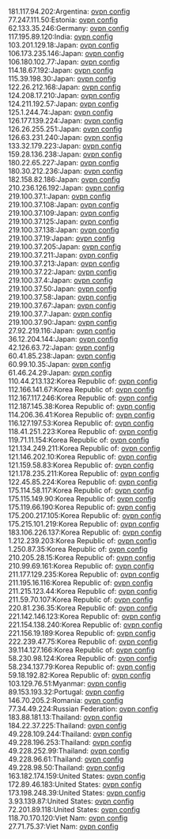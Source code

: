 181.117.94.202:Argentina: [ovpn config](vpn/181_117_94_202.ovpn)  
77.247.111.50:Estonia: [ovpn config](vpn/77_247_111_50.ovpn)  
62.133.35.246:Germany: [ovpn config](vpn/62_133_35_246.ovpn)  
117.195.89.120:India: [ovpn config](vpn/117_195_89_120.ovpn)  
103.201.129.18:Japan: [ovpn config](vpn/103_201_129_18.ovpn)  
106.173.235.146:Japan: [ovpn config](vpn/106_173_235_146.ovpn)  
106.180.102.77:Japan: [ovpn config](vpn/106_180_102_77.ovpn)  
114.18.67.192:Japan: [ovpn config](vpn/114_18_67_192.ovpn)  
115.39.198.30:Japan: [ovpn config](vpn/115_39_198_30.ovpn)  
122.26.212.168:Japan: [ovpn config](vpn/122_26_212_168.ovpn)  
124.208.17.210:Japan: [ovpn config](vpn/124_208_17_210.ovpn)  
124.211.192.57:Japan: [ovpn config](vpn/124_211_192_57.ovpn)  
125.1.244.74:Japan: [ovpn config](vpn/125_1_244_74.ovpn)  
126.177.139.224:Japan: [ovpn config](vpn/126_177_139_224.ovpn)  
126.26.255.251:Japan: [ovpn config](vpn/126_26_255_251.ovpn)  
126.63.231.240:Japan: [ovpn config](vpn/126_63_231_240.ovpn)  
133.32.179.223:Japan: [ovpn config](vpn/133_32_179_223.ovpn)  
159.28.136.238:Japan: [ovpn config](vpn/159_28_136_238.ovpn)  
180.22.65.227:Japan: [ovpn config](vpn/180_22_65_227.ovpn)  
180.30.212.236:Japan: [ovpn config](vpn/180_30_212_236.ovpn)  
182.158.82.186:Japan: [ovpn config](vpn/182_158_82_186.ovpn)  
210.236.126.192:Japan: [ovpn config](vpn/210_236_126_192.ovpn)  
219.100.37.1:Japan: [ovpn config](vpn/219_100_37_1.ovpn)  
219.100.37.108:Japan: [ovpn config](vpn/219_100_37_108.ovpn)  
219.100.37.109:Japan: [ovpn config](vpn/219_100_37_109.ovpn)  
219.100.37.125:Japan: [ovpn config](vpn/219_100_37_125.ovpn)  
219.100.37.138:Japan: [ovpn config](vpn/219_100_37_138.ovpn)  
219.100.37.19:Japan: [ovpn config](vpn/219_100_37_19.ovpn)  
219.100.37.205:Japan: [ovpn config](vpn/219_100_37_205.ovpn)  
219.100.37.211:Japan: [ovpn config](vpn/219_100_37_211.ovpn)  
219.100.37.213:Japan: [ovpn config](vpn/219_100_37_213.ovpn)  
219.100.37.22:Japan: [ovpn config](vpn/219_100_37_22.ovpn)  
219.100.37.4:Japan: [ovpn config](vpn/219_100_37_4.ovpn)  
219.100.37.50:Japan: [ovpn config](vpn/219_100_37_50.ovpn)  
219.100.37.58:Japan: [ovpn config](vpn/219_100_37_58.ovpn)  
219.100.37.67:Japan: [ovpn config](vpn/219_100_37_67.ovpn)  
219.100.37.7:Japan: [ovpn config](vpn/219_100_37_7.ovpn)  
219.100.37.90:Japan: [ovpn config](vpn/219_100_37_90.ovpn)  
27.92.219.116:Japan: [ovpn config](vpn/27_92_219_116.ovpn)  
36.12.204.144:Japan: [ovpn config](vpn/36_12_204_144.ovpn)  
42.126.63.72:Japan: [ovpn config](vpn/42_126_63_72.ovpn)  
60.41.85.238:Japan: [ovpn config](vpn/60_41_85_238.ovpn)  
60.99.10.35:Japan: [ovpn config](vpn/60_99_10_35.ovpn)  
61.46.24.29:Japan: [ovpn config](vpn/61_46_24_29.ovpn)  
110.44.213.132:Korea Republic of: [ovpn config](vpn/110_44_213_132.ovpn)  
112.166.141.67:Korea Republic of: [ovpn config](vpn/112_166_141_67.ovpn)  
112.167.117.246:Korea Republic of: [ovpn config](vpn/112_167_117_246.ovpn)  
112.187.145.38:Korea Republic of: [ovpn config](vpn/112_187_145_38.ovpn)  
114.206.36.41:Korea Republic of: [ovpn config](vpn/114_206_36_41.ovpn)  
116.127.197.53:Korea Republic of: [ovpn config](vpn/116_127_197_53.ovpn)  
118.41.251.223:Korea Republic of: [ovpn config](vpn/118_41_251_223.ovpn)  
119.71.11.154:Korea Republic of: [ovpn config](vpn/119_71_11_154.ovpn)  
121.134.249.211:Korea Republic of: [ovpn config](vpn/121_134_249_211.ovpn)  
121.146.202.10:Korea Republic of: [ovpn config](vpn/121_146_202_10.ovpn)  
121.159.58.83:Korea Republic of: [ovpn config](vpn/121_159_58_83.ovpn)  
121.178.235.211:Korea Republic of: [ovpn config](vpn/121_178_235_211.ovpn)  
122.45.85.224:Korea Republic of: [ovpn config](vpn/122_45_85_224.ovpn)  
175.114.58.117:Korea Republic of: [ovpn config](vpn/175_114_58_117.ovpn)  
175.115.149.90:Korea Republic of: [ovpn config](vpn/175_115_149_90.ovpn)  
175.119.66.190:Korea Republic of: [ovpn config](vpn/175_119_66_190.ovpn)  
175.200.217.105:Korea Republic of: [ovpn config](vpn/175_200_217_105.ovpn)  
175.215.101.219:Korea Republic of: [ovpn config](vpn/175_215_101_219.ovpn)  
183.106.226.137:Korea Republic of: [ovpn config](vpn/183_106_226_137.ovpn)  
1.212.239.203:Korea Republic of: [ovpn config](vpn/1_212_239_203.ovpn)  
1.250.87.35:Korea Republic of: [ovpn config](vpn/1_250_87_35.ovpn)  
210.205.28.15:Korea Republic of: [ovpn config](vpn/210_205_28_15.ovpn)  
210.99.69.161:Korea Republic of: [ovpn config](vpn/210_99_69_161.ovpn)  
211.177.129.235:Korea Republic of: [ovpn config](vpn/211_177_129_235.ovpn)  
211.195.16.116:Korea Republic of: [ovpn config](vpn/211_195_16_116.ovpn)  
211.215.123.44:Korea Republic of: [ovpn config](vpn/211_215_123_44.ovpn)  
211.59.70.107:Korea Republic of: [ovpn config](vpn/211_59_70_107.ovpn)  
220.81.236.35:Korea Republic of: [ovpn config](vpn/220_81_236_35.ovpn)  
221.142.146.123:Korea Republic of: [ovpn config](vpn/221_142_146_123.ovpn)  
221.154.138.240:Korea Republic of: [ovpn config](vpn/221_154_138_240.ovpn)  
221.156.19.189:Korea Republic of: [ovpn config](vpn/221_156_19_189.ovpn)  
222.239.47.75:Korea Republic of: [ovpn config](vpn/222_239_47_75.ovpn)  
39.114.127.166:Korea Republic of: [ovpn config](vpn/39_114_127_166.ovpn)  
58.230.98.124:Korea Republic of: [ovpn config](vpn/58_230_98_124.ovpn)  
58.234.137.79:Korea Republic of: [ovpn config](vpn/58_234_137_79.ovpn)  
59.18.192.82:Korea Republic of: [ovpn config](vpn/59_18_192_82.ovpn)  
103.129.76.51:Myanmar: [ovpn config](vpn/103_129_76_51.ovpn)  
89.153.193.32:Portugal: [ovpn config](vpn/89_153_193_32.ovpn)  
146.70.205.2:Romania: [ovpn config](vpn/146_70_205_2.ovpn)  
77.34.49.224:Russian Federation: [ovpn config](vpn/77_34_49_224.ovpn)  
183.88.181.13:Thailand: [ovpn config](vpn/183_88_181_13.ovpn)  
184.22.37.225:Thailand: [ovpn config](vpn/184_22_37_225.ovpn)  
49.228.109.244:Thailand: [ovpn config](vpn/49_228_109_244.ovpn)  
49.228.196.253:Thailand: [ovpn config](vpn/49_228_196_253.ovpn)  
49.228.252.99:Thailand: [ovpn config](vpn/49_228_252_99.ovpn)  
49.228.96.61:Thailand: [ovpn config](vpn/49_228_96_61.ovpn)  
49.228.98.50:Thailand: [ovpn config](vpn/49_228_98_50.ovpn)  
163.182.174.159:United States: [ovpn config](vpn/163_182_174_159.ovpn)  
172.89.46.183:United States: [ovpn config](vpn/172_89_46_183.ovpn)  
173.198.248.39:United States: [ovpn config](vpn/173_198_248_39.ovpn)  
3.93.139.87:United States: [ovpn config](vpn/3_93_139_87.ovpn)  
72.201.89.118:United States: [ovpn config](vpn/72_201_89_118.ovpn)  
118.70.170.120:Viet Nam: [ovpn config](vpn/118_70_170_120.ovpn)  
27.71.75.37:Viet Nam: [ovpn config](vpn/27_71_75_37.ovpn)  
